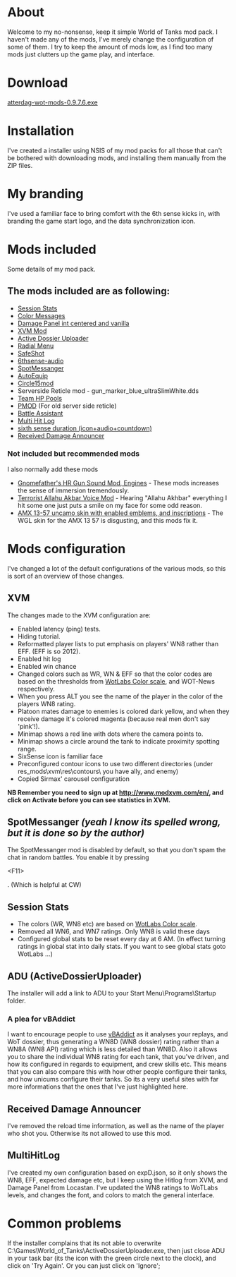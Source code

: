 # About #
Welcome to my no-nonsense, keep it simple World of Tanks mod pack. I haven't made any of the mods, I've merely change the configuration of some of them. I try to keep the amount of mods low, as I find too many mods just clutters up the game play, and interface.

# Download #
[atterdag-wot-mods-0.9.7.6.exe](https://dl.dropboxusercontent.com/u/11915528/wot/atterdag-wot-mods-0.9.7.6.exe)

# Installation #
I've created a installer using NSIS of my mod packs for all those that can't be bothered with downloading mods, and installing them manually from the ZIP files.

# My branding #
I've used a familiar face to bring comfort with the 6th sense kicks in, with branding the game start logo, and the data synchronization icon.

# Mods included #
Some details of my mod pack.

## The mods included are as following: ##
  * [Session Stats](http://forum.worldoftanks.eu/index.php?/topic/177899-089-color-messages-and-session-stats/)
  * [Color Messages](http://forum.worldoftanks.eu/index.php?/topic/177899-089-color-messages-and-session-stats/)
  * [Damage Panel int centered and vanilla](http://forum.worldoftanks.eu/index.php?/topic/89516-089-damage-panel-134-int-centered-and-vanilla/)
  * [XVM Mod](http://www.modxvm.com)
  * [Active Dossier Uploader](http://www.vbaddict.net)
  * [Radial Menu](http://forum.worldoftanks.eu/index.php?/topic/184767-0810-radial-menu-v257-ut-announcer-pack/)
  * [SafeShot](http://forum.worldoftanks.ru/index.php?/topic/1075087-)
  * [6thsense-audio](http://www.koreanrandom.com/forum/index.php?app=core&module=attach&section=attach&attach_id=3936)
  * [SpotMessanger](http://forum.worldoftanks.eu/index.php?/topic/353419-0811spotmessanger/)
  * [AutoEquip](http://blogtanker.ru/autoequip-dlya-wot.html)
  * [Circle15mod](http://mirtankov.net/mods/11709-mod-nevidimyi-vystrel-iz-kusta-radius-15m.html)
  * Serverside Reticle mod - gun\_marker\_blue\_ultraSlimWhite.dds
  * [Team HP Pools](http://forum.worldoftanks.eu/index.php?/topic/374447-090-team-hp-pool-bar/)
  * [PMOD](http://forum.worldoftanks.ru/index.php?/topic/1172523-094-pmod-%D0%BF%D0%B0%D0%BA%D0%B5%D1%82-%D1%81-%D0%BF%D1%80%D1%8F%D0%BD%D0%B8%D0%BA%D0%B0%D0%BC%D0%B8-upd-07112014-ver-094-12/) (For old server side reticle)
  * [Battle Assistant](http://forum.worldoftanks.ru/index.php?/topic/1389614-094-battle-assistant-%D0%BD%D0%BE%D0%B2%D1%8B%D0%B5-%D0%B2%D0%BE%D0%B7%D0%BC%D0%BE%D0%B6%D0%BD%D0%BE%D1%81%D1%82%D0%B8-%D0%B2-%D0%B8%D0%B3%D1%80%D0%B5/)
  * [Multi Hit Log](http://worldof-tanks.com/0-9-2-multi-hit-log-v-1-2b/)
  * [sixth sense duration (icon+audio+countdown)](http://forum.worldoftanks.eu/index.php?/topic/358159-096sixth-sense-duration-iconaudiocountdown/)
  * [Received Damage Announcer](http://worldof-tanks.com/tag/received-damage-announcer/)

### Not included but recommended mods ###
I also normally add these mods
 * [Gnomefather's HR Gun Sound Mod, Engines](http://gnomefather.blogspot.se/) - These mods increases the sense of immersion tremendously.
 * [Terrorist Allahu Akbar Voice Mod](http://forum.wotlabs.net/index.php?/topic/13181-terrorist-allahu-akbar-voice-mod/) - Hearing "Allahu Akhbar" everything I hit some one just puts a smile on my face for some odd reason.
 * [AMX 13-57 uncamo skin with enabled emblems, and inscriptions](http://www.reddit.com/r/WorldofTanks/comments/33ij9t/the_1357_uncamo_skin_was_pretty_cool_but_lets/) - The WGL skin for the AMX 13 57 is disgusting, and this mods fix it.

# Mods configuration #
I've changed a lot of the default configurations of the various mods, so this is sort of an overview of those changes.

## XVM ##
The changes made to the XVM configuration are:
  * Enabled latency (ping) tests.
  * Hiding tutorial.
  * Reformatted player lists to put emphasis on players' WN8 rather than EFF. (EFF is so 2012).
  * Enabled hit log
  * Enabled win chance
  * Changed colors such as WR, WN & EFF so that the color codes are based on the thresholds from [WotLabs Color scale](http://wotlabs.net/eu), and WOT-News respectively.
  * When you press ALT you see the name of the player in the color of the players WN8 rating.
  * Platoon mates damage to enemies is colored dark yellow, and when they receive damage it's colored magenta (because real men don't say 'pink'!).
  * Minimap shows a red line with dots where the camera points to.
  * Minimap shows a circle around the tank to indicate proximity spotting range.
  * SixSense icon is familiar face
  * Preconfigured contour icons to use two different directories (under res\_mods\xvm\res\contours\ you have ally, and enemy)
  * Copied Sirmax' carousel configuration

**NB Remember you need to sign up at http://www.modxvm.com/en/, and click on Activate before you can see statistics in XVM.**

## SpotMessanger _(yeah I know its spelled wrong, but it is done so by the author)_ ##
The SpotMessanger mod is disabled by default, so that you don't spam the chat in random battles. You enable it by pressing 

&lt;F11&gt;

. (Which is helpful at CW)

## Session Stats ##
  * The colors (WR, WN8 etc) are based on [WotLabs Color scale](http://wotlabs.net/eu).
  * Removed all WN6, and WN7 ratings. Only WN8 is valid these days
  * Configured global stats to be reset every day at 6 AM. (In effect turning ratings in global stat into daily stats. If you want to see global stats goto WotLabs ...)

## ADU (ActiveDossierUploader) ##
The installer will add a link to ADU to your Start Menu\Programs\Startup folder.

### A plea for vBAddict ###
I want to encourage people to use [vBAddict](http://www.vbaddict.net/wot.php) as it analyses your replays, and WoT dossier, thus generating a WN8D (WN8 dossier) rating rather than a WN8A (WN8 API) rating which is less detailed than WN8D. Also it allows you to share the individual WN8 rating for each tank, that you've driven, and how its configured in regards to equipment, and crew skills etc. This means that you can also compare this with how other people configure their tanks, and how unicums configure their tanks. So its a very useful sites with far more informations that the ones that I've just highlighted here.

## Received Damage Announcer ##
I've removed the reload time information, as well as the name of the player who shot you. Otherwise its not allowed to use this mod.

## MultiHitLog ##
I've created my own configuration based on expD.json, so it only shows the WN8, EFF, expected damage etc, but I keep using the Hitlog from XVM, and Damage Panel from Locastan. I've updated the WN8 ratings to WoTLabs levels, and changes the font, and colors to match the general interface.

# Common problems #
If the installer complains that its not able to overwrite C:\Games\World\_of\_Tanks\ActiveDossierUploader.exe, then just close ADU in your task bar (its the icon with the green circle next to the clock), and click on 'Try Again'. Or you can just click on 'Ignore';

